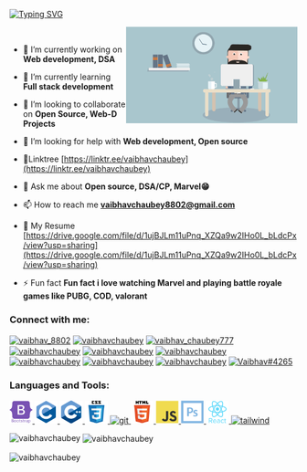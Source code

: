 <!--### Hello World, I am Vaibhav 👋 -->
<div> 
  
[![Typing SVG](https://readme-typing-svg.herokuapp.com/?font=Dancing+Script&size=40&vCenter=true&width=500&lines=Hey+There!!+%F0%9F%91%8B;I+am+Vaibhav+;I+am+a+Front+End+Developer&color=ff960d)](https://git.io/typing-svg)

<img src="gif.gif" width="300px" alt=gif align="right"> 
</div>
  <br />

- 🔭 I’m currently working on **Web development, DSA**

- 🌱 I’m currently learning **Full stack development**

- 👯 I’m looking to collaborate on **Open Source, Web-D Projects**

- 🤝 I’m looking for help with **Web development, Open source**

- 🔗Linktree [https://linktr.ee/vaibhavchaubey](https://linktr.ee/vaibhavchaubey)

- 💬 Ask me about **Open source, DSA/CP, Marvel😁**

- 📫 How to reach me **vaibhavchaubey8802@gmail.com**

- 📄 My Resume [https://drive.google.com/file/d/1ujBJLm11uPnq_XZQa9w2IHo0L_bLdcPx/view?usp=sharing](https://drive.google.com/file/d/1ujBJLm11uPnq_XZQa9w2IHo0L_bLdcPx/view?usp=sharing)

- ⚡ Fun fact **Fun fact i love watching Marvel and playing battle royale games like PUBG, COD, valorant**

<h3 align="left">Connect with me:</h3>
<p align="left">
<a href="https://twitter.com/vaibhav_8802" target="blank"><img align="center" src="https://raw.githubusercontent.com/rahuldkjain/github-profile-readme-generator/master/src/images/icons/Social/twitter.svg" alt="vaibhav_8802" height="30" width="40" /></a>
<a href="https://linkedin.com/in/vaibhavchaubey" target="blank"><img align="center" src="https://raw.githubusercontent.com/rahuldkjain/github-profile-readme-generator/master/src/images/icons/Social/linked-in-alt.svg" alt="vaibhavchaubey" height="30" width="40" /></a>
<a href="https://instagram.com/vaibhav_chaubey777" target="blank"><img align="center" src="https://raw.githubusercontent.com/rahuldkjain/github-profile-readme-generator/master/src/images/icons/Social/instagram.svg" alt="vaibhav_chaubey777" height="30" width="40" /></a>
<a href="https://www.codechef.com/users/vaibhavchaubey" target="blank"><img align="center" src="https://cdn.jsdelivr.net/npm/simple-icons@3.1.0/icons/codechef.svg" alt="vaibhavchaubey" height="30" width="40" /></a>
<a href="https://www.hackerrank.com/vaibhavchaubey" target="blank"><img align="center" src="https://raw.githubusercontent.com/rahuldkjain/github-profile-readme-generator/master/src/images/icons/Social/hackerrank.svg" alt="vaibhavchaubey" height="30" width="40" /></a>
<a href="https://codeforces.com/profile/vaibhavchaubey" target="blank"><img align="center" src="https://raw.githubusercontent.com/rahuldkjain/github-profile-readme-generator/master/src/images/icons/Social/codeforces.svg" alt="vaibhavchaubey" height="30" width="40" /></a>
<a href="https://www.leetcode.com/vaibhavchaubey" target="blank"><img align="center" src="https://raw.githubusercontent.com/rahuldkjain/github-profile-readme-generator/master/src/images/icons/Social/leet-code.svg" alt="vaibhavchaubey" height="30" width="40" /></a>
<a href="https://www.hackerearth.com/vaibhavchaubey" target="blank"><img align="center" src="https://raw.githubusercontent.com/rahuldkjain/github-profile-readme-generator/master/src/images/icons/Social/hackerearth.svg" alt="vaibhavchaubey" height="30" width="40" /></a>
<a href="https://auth.geeksforgeeks.org/user/vaibhavchaubey" target="blank"><img align="center" src="https://raw.githubusercontent.com/rahuldkjain/github-profile-readme-generator/master/src/images/icons/Social/geeks-for-geeks.svg" alt="vaibhavchaubey" height="30" width="40" /></a>
<a href="https://discord.gg/Vaibhav#4265" target="blank"><img align="center" src="https://raw.githubusercontent.com/rahuldkjain/github-profile-readme-generator/master/src/images/icons/Social/discord.svg" alt="Vaibhav#4265" height="30" width="40" /></a>
</p>

<h3 align="left">Languages and Tools:</h3>
<p align="left"> <a href="https://getbootstrap.com" target="_blank" rel="noreferrer"> <img src="https://raw.githubusercontent.com/devicons/devicon/master/icons/bootstrap/bootstrap-plain-wordmark.svg" alt="bootstrap" width="40" height="40"/> </a> <a href="https://www.cprogramming.com/" target="_blank" rel="noreferrer"> <img src="https://raw.githubusercontent.com/devicons/devicon/master/icons/c/c-original.svg" alt="c" width="40" height="40"/> </a> <a href="https://www.w3schools.com/cpp/" target="_blank" rel="noreferrer"> <img src="https://raw.githubusercontent.com/devicons/devicon/master/icons/cplusplus/cplusplus-original.svg" alt="cplusplus" width="40" height="40"/> </a> <a href="https://www.w3schools.com/css/" target="_blank" rel="noreferrer"> <img src="https://raw.githubusercontent.com/devicons/devicon/master/icons/css3/css3-original-wordmark.svg" alt="css3" width="40" height="40"/> </a> <a href="https://git-scm.com/" target="_blank" rel="noreferrer"> <img src="https://www.vectorlogo.zone/logos/git-scm/git-scm-icon.svg" alt="git" width="40" height="40"/> </a> <a href="https://www.w3.org/html/" target="_blank" rel="noreferrer"> <img src="https://raw.githubusercontent.com/devicons/devicon/master/icons/html5/html5-original-wordmark.svg" alt="html5" width="40" height="40"/> </a> <a href="https://developer.mozilla.org/en-US/docs/Web/JavaScript" target="_blank" rel="noreferrer"> <img src="https://raw.githubusercontent.com/devicons/devicon/master/icons/javascript/javascript-original.svg" alt="javascript" width="40" height="40"/> </a> <a href="https://www.photoshop.com/en" target="_blank" rel="noreferrer"> <img src="https://raw.githubusercontent.com/devicons/devicon/master/icons/photoshop/photoshop-line.svg" alt="photoshop" width="40" height="40"/> </a> <a href="https://reactjs.org/" target="_blank" rel="noreferrer"> <img src="https://raw.githubusercontent.com/devicons/devicon/master/icons/react/react-original-wordmark.svg" alt="react" width="40" height="40"/> </a> <a href="https://tailwindcss.com/" target="_blank" rel="noreferrer"> <img src="https://www.vectorlogo.zone/logos/tailwindcss/tailwindcss-icon.svg" alt="tailwind" width="40" height="40"/> </a> </p>

<p><img align="left" src="https://github-readme-stats.vercel.app/api/top-langs?username=vaibhavchaubey&show_icons=true&locale=en&layout=compact" alt="vaibhavchaubey" /></p>

<p>&nbsp;<img align="center" src="https://github-readme-stats.vercel.app/api?username=vaibhavchaubey&show_icons=true&locale=en" alt="vaibhavchaubey" /></p>

<p><img align="center" src="https://github-readme-streak-stats.herokuapp.com/?user=vaibhavchaubey&" alt="vaibhavchaubey" /></p>
